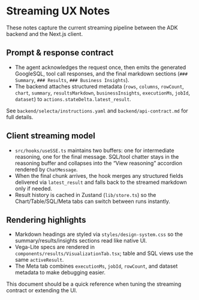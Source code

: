 # Streaming UX Notes

These notes capture the current streaming pipeline between the ADK backend and the Next.js client.

## Prompt & response contract

- The agent acknowledges the request once, then emits the generated GoogleSQL, tool call responses, and the final markdown sections (`### Summary`, `### Results`, `### Business Insights`).
- The backend attaches structured metadata (`rows`, `columns`, `rowCount`, `chart`, `summary`, `resultsMarkdown`, `businessInsights`, `executionMs`, `jobId`, `dataset`) to `actions.stateDelta.latest_result`.

See `backend/selecta/instructions.yaml` and `backend/api-contract.md` for full details.

## Client streaming model

- `src/hooks/useSSE.ts` maintains two buffers: one for intermediate reasoning, one for the final message. SQL/tool chatter stays in the reasoning buffer and collapses into the “View reasoning” accordion rendered by `ChatMessage`.
- When the final chunk arrives, the hook merges any structured fields delivered via `latest_result` and falls back to the streamed markdown only if needed.
- Result history is cached in Zustand (`lib/store.ts`) so the Chart/Table/SQL/Meta tabs can switch between runs instantly.

## Rendering highlights

- Markdown headings are styled via `styles/design-system.css` so the summary/results/insights sections read like native UI.
- Vega-Lite specs are rendered in `components/results/VisualizationTab.tsx`; table and SQL views use the same `activeResult`.
- The Meta tab combines `executionMs`, `jobId`, `rowCount`, and dataset metadata to make debugging easier.

This document should be a quick reference when tuning the streaming contract or extending the UI.
